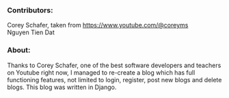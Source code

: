 ### **Contributors:**
Corey Schafer, taken from https://www.youtube.com/@coreyms
<br> Nguyen Tien Dat

### **About:**
Thanks to Corey Schafer, one of the best software developers and teachers on Youtube right now, I managed to re-create a blog which has full functioning features, not limited to login, register, post new blogs and delete blogs. This blog was written in Django. 
